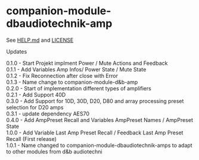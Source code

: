 # companion-module-dbaudiotechnik-amp

See [HELP.md](./companion/HELP.md) and [LICENSE](./LICENSE)

Updates

0.1.0 - Start Projekt implment Power / Mute Actions and Feedback
<br>
0.1.1 - Add Variables Amp Infos/ Power State / Mute State
<br>
0.1.2 - Fix Reconnection after close with Error
<br>
0.1.3 - Name change to companion-module-d&b-amp
<br>
0.2.0 - Start of implementation different types of amplifiers
<br>
0.2.1 - Add Support 40D
<br>
0.3.0 - Add Support for 10D, 30D, D20, D80 and array processing preset selection for D20 amps
<br>
0.3.1 - update dependency AES70
<br>
0.4.0 - Add AmpPreset Recall and Variables AmpPreset Names / AmpPreset State
<br>
1.0.0 - Add Variable Last Amp Preset Recall / Feedback Last Amp Preset Recall (First release)
<br>
1.0.1 - Name changed to companion-module-dbaudiotechnik-amps to adapt to other modules from d&b audiotechni